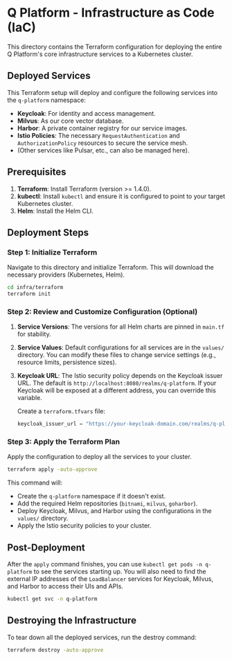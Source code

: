 # Q Platform - Infrastructure as Code (IaC)

This directory contains the Terraform configuration for deploying the entire Q Platform's core infrastructure services to a Kubernetes cluster.

## Deployed Services

This Terraform setup will deploy and configure the following services into the `q-platform` namespace:

-   **Keycloak**: For identity and access management.
-   **Milvus**: As our core vector database.
-   **Harbor**: A private container registry for our service images.
-   **Istio Policies**: The necessary `RequestAuthentication` and `AuthorizationPolicy` resources to secure the service mesh.
-   (Other services like Pulsar, etc., can also be managed here).

## Prerequisites

1.  **Terraform**: Install Terraform (version >= 1.4.0).
2.  **kubectl**: Install `kubectl` and ensure it is configured to point to your target Kubernetes cluster.
3.  **Helm**: Install the Helm CLI.

## Deployment Steps

### Step 1: Initialize Terraform

Navigate to this directory and initialize Terraform. This will download the necessary providers (Kubernetes, Helm).

```bash
cd infra/terraform
terraform init
```

### Step 2: Review and Customize Configuration (Optional)

1.  **Service Versions**: The versions for all Helm charts are pinned in `main.tf` for stability.
2.  **Service Values**: Default configurations for all services are in the `values/` directory. You can modify these files to change service settings (e.g., resource limits, persistence sizes).
3.  **Keycloak URL**: The Istio security policy depends on the Keycloak issuer URL. The default is `http://localhost:8080/realms/q-platform`. If your Keycloak will be exposed at a different address, you can override this variable.

    Create a `terraform.tfvars` file:
    ```tf
    keycloak_issuer_url = "https://your-keycloak-domain.com/realms/q-platform"
    ```

### Step 3: Apply the Terraform Plan

Apply the configuration to deploy all the services to your cluster.

```bash
terraform apply -auto-approve
```

This command will:
-   Create the `q-platform` namespace if it doesn't exist.
-   Add the required Helm repositories (`bitnami`, `milvus`, `goharbor`).
-   Deploy Keycloak, Milvus, and Harbor using the configurations in the `values/` directory.
-   Apply the Istio security policies to your cluster.

## Post-Deployment

After the `apply` command finishes, you can use `kubectl get pods -n q-platform` to see the services starting up. You will also need to find the external IP addresses of the `LoadBalancer` services for Keycloak, Milvus, and Harbor to access their UIs and APIs.

```bash
kubectl get svc -n q-platform
```

## Destroying the Infrastructure

To tear down all the deployed services, run the destroy command:

```bash
terraform destroy -auto-approve
``` 
